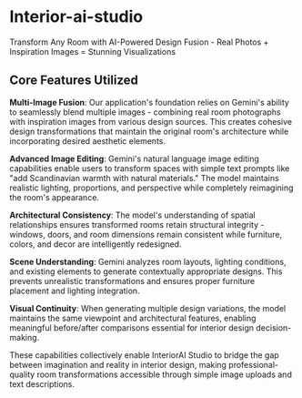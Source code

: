 # Interior-ai-studio
Transform Any Room with AI-Powered Design Fusion - Real Photos + Inspiration Images = Stunning Visualizations


## Core Features Utilized

**Multi-Image Fusion**: Our application's foundation relies on Gemini's ability to seamlessly blend multiple images - combining real room photographs with inspiration images from various design sources. This creates cohesive design transformations that maintain the original room's architecture while incorporating desired aesthetic elements.

**Advanced Image Editing**: Gemini's natural language image editing capabilities enable users to transform spaces with simple text prompts like "add Scandinavian warmth with natural materials." The model maintains realistic lighting, proportions, and perspective while completely reimagining the room's appearance.

**Architectural Consistency**: The model's understanding of spatial relationships ensures transformed rooms retain structural integrity - windows, doors, and room dimensions remain consistent while furniture, colors, and decor are intelligently redesigned.

**Scene Understanding**: Gemini analyzes room layouts, lighting conditions, and existing elements to generate contextually appropriate designs. This prevents unrealistic transformations and ensures proper furniture placement and lighting integration.

**Visual Continuity**: When generating multiple design variations, the model maintains the same viewpoint and architectural features, enabling meaningful before/after comparisons essential for interior design decision-making.

These capabilities collectively enable InteriorAI Studio to bridge the gap between imagination and reality in interior design, making professional-quality room transformations accessible through simple image uploads and text descriptions.
